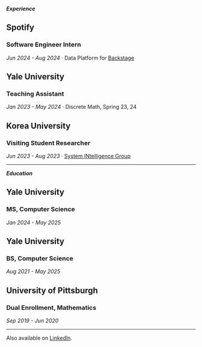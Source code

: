 ***Experience***

## Spotify
### Software Engineer Intern
*Jun 2024 - Aug 2024* · Data Platform for [Backstage](https://backstage.spotify.com)

## Yale University
### Teaching Assistant
*Jan 2023 - May 2024* · Discrete Math, Spring 23, 24

## Korea University
### Visiting Student Researcher
*Jun 2023 - Aug 2023* · [System INtelligence Group](https://singkru.github.io)

--- 

***Education***

## Yale University
### MS, Computer Science
*Jan 2024 - May 2025*

## Yale University
### BS, Computer Science
*Aug 2021 - May 2025*

## University of Pittsburgh
### Dual Enrollment, Mathematics
*Sep 2019 - Jun 2020*

--- 

Also available on [LinkedIn](https://www.linkedin.com/in/juneyoo/).
